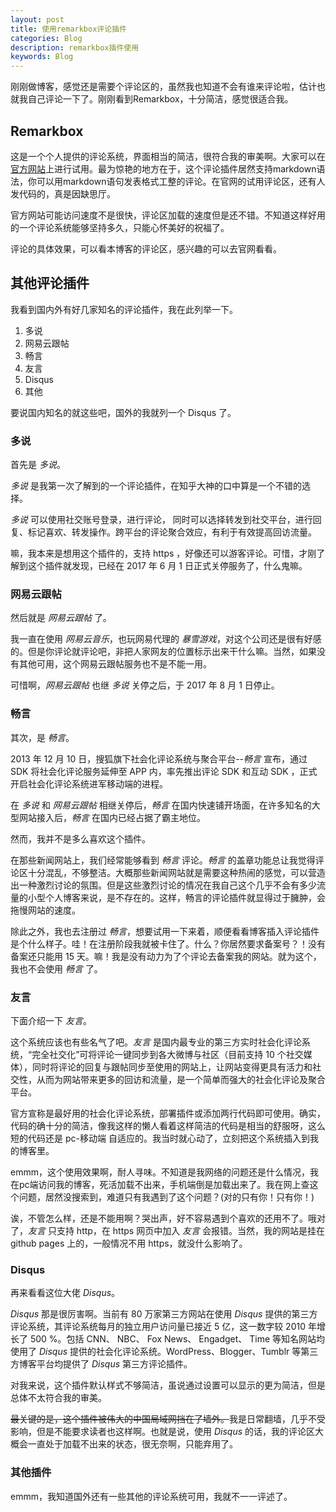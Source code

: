 ```yaml
---
layout: post
title: 使用remarkbox评论插件
categories: Blog
description: remarkbox插件使用
keywords: Blog
---
```


刚刚做博客，感觉还是需要个评论区的，虽然我也知道不会有谁来评论啦，估计也就我自己评论一下了。刚刚看到Remarkbox，十分简洁，感觉很适合我。

<!-- more -->

## Remarkbox

这是一个个人提供的评论系统，界面相当的简洁，很符合我的审美啊。大家可以在[官方网站](https://www.remarkbox.com/)上进行试用。最为惊艳的地方在于，这个评论插件居然支持markdown语法，你可以用markdown语句发表格式工整的评论。在官网的试用评论区，还有人发代码的，真是因缺思厅。

官方网站可能访问速度不是很快，评论区加载的速度但是还不错。不知道这样好用的一个评论系统能够坚持多久，只能心怀美好的祝福了。

评论的具体效果，可以看本博客的评论区，感兴趣的可以去官网看看。

## 其他评论插件

我看到国内外有好几家知名的评论插件，我在此列举一下。

1. 多说
2. 网易云跟帖
3. 畅言
4. 友言
5. Disqus
6. 其他

要说国内知名的就这些吧，国外的我就列一个 Disqus 了。

### 多说

首先是 *多说*。

*多说* 是我第一次了解到的一个评论插件，在知乎大神的口中算是一个不错的选择。

*多说* 可以使用社交账号登录，进行评论，    同时可以选择转发到社交平台，进行回复、标记喜欢、转发操作。跨平台的评论聚合效应，有利于有效提高回访流量。

嘛，我本来是想用这个插件的，支持 https ，好像还可以游客评论。可惜，才刚了解到这个插件就发现，已经在 2017 年 6 月 1 日正式关停服务了，什么鬼嘛。

### 网易云跟帖

然后就是 *网易云跟帖* 了。

我一直在使用 *网易云音乐*，也玩网易代理的 *暴雪游戏*，对这个公司还是很有好感的。但是你评论就评论吧，非把人家网友的位置标示出来干什么嘛。当然，如果没有其他可用，这个网易云跟帖服务也不是不能一用。

可惜啊，*网易云跟帖* 也继 *多说* 关停之后，于 2017 年 8 月 1 日停止。

### 畅言

其次，是 *畅言*。

2013 年 12 月 10 日，搜狐旗下社会化评论系统与聚合平台--*畅言* 宣布，通过 SDK 将社会化评论服务延伸至 APP 内，率先推出评论 SDK 和互动 SDK ，正式开启社会化评论系统进军移动端的进程。

在 *多说* 和 *网易云跟帖* 相继关停后，*畅言* 在国内快速铺开场面，在许多知名的大型网站接入后，*畅言* 在国内已经占据了霸主地位。

然而，我并不是多么喜欢这个插件。

在那些新闻网站上，我们经常能够看到 *畅言* 评论。*畅言* 的盖章功能总让我觉得评论区十分混乱，不够整洁。大概那些新闻网站就是需要这种热闹的感觉，可以营造出一种激烈讨论的氛围。但是这些激烈讨论的情况在我自己这个几乎不会有多少流量的小型个人博客来说，是不存在的。这样，畅言的评论插件就显得过于臃肿，会拖慢网站的速度。

除此之外，我也去注册过 *畅言*，想要试用一下来着，顺便看看博客插入评论插件是个什么样子。哇！在注册阶段我就被卡住了。什么？你居然要求备案号？！没有备案还只能用 15 天。嘛！我是没有动力为了个评论去备案我的网站。就为这个，我也不会使用 *畅言* 了。

### 友言

下面介绍一下 *友言*。

这个系统应该也有些名气了吧。*友言* 是国内最专业的第三方实时社会化评论系统，“完全社交化”可将评论一键同步到各大微博与社区（目前支持 10 个社交媒体），同时将评论的回复与跟帖同步至使用的网站上，让网站变得更具有活力和社交性，从而为网站带来更多的回访和流量，是一个简单而强大的社会化评论及聚合平台。

官方宣称是最好用的社会化评论系统，部署插件或添加两行代码即可使用。确实，代码的确十分的简洁，像我这样的懒人看着这样简洁的代码是相当的舒服呀，这么短的代码还是 pc-移动端 自适应的。我当时就心动了，立刻把这个系统插入到我的博客里。

emmm，这个使用效果啊，耐人寻味。不知道是我网络的问题还是什么情况，我在pc端访问我的博客，死活加载不出来，手机端倒是加载出来了。我在网上查这个问题，居然没搜索到，难道只有我遇到了这个问题？(对的只有你！只有你！)

诶，不管怎么样，还是不能用啊？哭出声，好不容易遇到个喜欢的还用不了。哦对了，*友言* 只支持 http，在 https 网页中加入 *友言* 会报错。当然，我的网站是挂在 github pages 上的，一般情况不用 https，就没什么影响了。

### Disqus

再来看看这位大佬 *Disqus*。

*Disqus* 那是很厉害啊。当前有 80 万家第三方网站在使用 *Disqus* 提供的第三方评论系统，其评论系统每月的独立用户访问量已接近 5 亿，这一数字较 2010 年增长了 500 %。包括 CNN、 NBC、 Fox News、 Engadget、 Time 等知名网站均使用了 *Disqus* 提供的社会化评论系统。WordPress、Blogger、Tumblr 等第三方博客平台均提供了 *Disqus* 第三方评论插件。

对我来说，这个插件默认样式不够简洁，虽说通过设置可以显示的更为简洁，但是总体不太符合我的审美。

~~最关键的是，这个插件被伟大的中国局域网挡在了墙外。~~我是日常翻墙，几乎不受影响，但是不能要求读者也这样啊。也就是说，使用 *Disqus* 的话，我的评论区大概会一直处于加载不出来的状态，很无奈啊，只能弃用了。

### 其他插件

emmm，我知道国外还有一些其他的评论系统可用，我就不一一评述了。